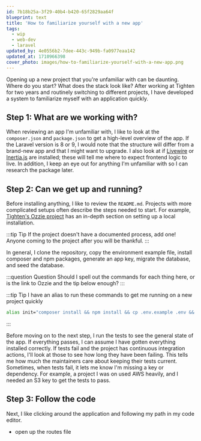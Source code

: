 ```yaml
---
id: 7b18b25a-3f29-40b4-b420-65f2829aa64f
blueprint: text
title: 'How to familiarize yourself with a new app'
tags:
  - wip
  - web-dev
  - laravel
updated_by: 4e0556b2-7dee-443c-949b-fa0977eaa142
updated_at: 1710966398
cover_photo: images/how-to-familiarize-yourself-with-a-new-app.png
---
```

Opening up a new project that you're unfamiliar with can be daunting. Where do you start? What does the stack look like? After working at Tighten for two years and routinely switching to different projects, I have developed a system to familiarize myself with an application quickly.

## Step 1: What are we working with?

When reviewing an app I'm unfamiliar with, I like to look at the `composer.json` and `package.json` to get a high-level overview of the app. If the Laravel version is 8 or 9, I would note that the structure will differ from a brand-new app and that I might want to upgrade. I also look at if [Livewire](https://livewire.laravel.com) or [Inertia.js](https://inertiajs.com/) are installed; these will tell me where to expect frontend logic to live. In addition, I keep an eye out for anything I'm unfamiliar with so I can research the package later.

## Step 2: Can we get up and running?

Before installing anything, I like to review the `README.md`. Projects with more complicated setups often describe the steps needed to start. For example, [Tighten's Ozzie project](https://github.com/tighten/ozzie?tab=readme-ov-file#local-installation) has an in-depth section on setting up a local installation.

:::tip Tip
If the project doesn't have a documented process, add one! Anyone coming to the project after you will be thankful.
:::

In general, I clone the repository, copy the environment example file, install composer and npm packages, generate an app key, migrate the database, and seed the database.

:::question Question
Should I spell out the commands for each thing here, or is the link to Ozzie and the tip below enough?
:::

:::tip Tip
I have an alias to run these commands to get me running on a new project quickly

```bash
alias init="composer install && npm install && cp .env.example .env && php artisan key:generate"
```
:::

Before moving on to the next step, I run the tests to see the general state of the app. If everything passes, I can assume I have gotten everything installed correctly. If tests fail and the project has continuous integration actions, I'll look at those to see how long they have been failing. This tells me how much the maintainers care about keeping their tests current. Sometimes, when tests fail, it lets me know I'm missing a key or dependency. For example, a project I was on used AWS heavily, and I needed an S3 key to get the tests to pass.

## Step 3: Follow the code

Next, I like clicking around the application and following my path in my code editor. 

- open up the routes file